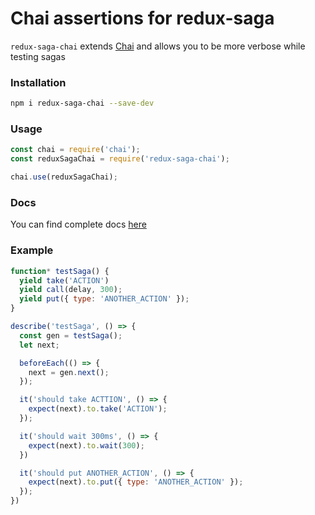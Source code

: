 # Chai assertions for redux-saga

`redux-saga-chai` extends [Chai](http://chaijs.com/) and allows you to be more verbose while testing sagas

### Installation
```sh
npm i redux-saga-chai --save-dev
```

### Usage
```js
const chai = require('chai');
const reduxSagaChai = require('redux-saga-chai');

chai.use(reduxSagaChai);
```

### Docs
You can find complete docs [here](https://github.com/R1ZZU/redux-saga-chai/blob/master/docs.md#toc)

### Example
```js
function* testSaga() {
  yield take('ACTION')
  yield call(delay, 300);
  yield put({ type: 'ANOTHER_ACTION' });
}

describe('testSaga', () => {
  const gen = testSaga();
  let next;

  beforeEach(() => {
    next = gen.next();
  });

  it('should take ACTTION', () => {
    expect(next).to.take('ACTION');
  });

  it('should wait 300ms', () => {
    expect(next).to.wait(300);
  })

  it('should put ANOTHER_ACTION', () => {
    expect(next).to.put({ type: 'ANOTHER_ACTION' });
  });
})
```
